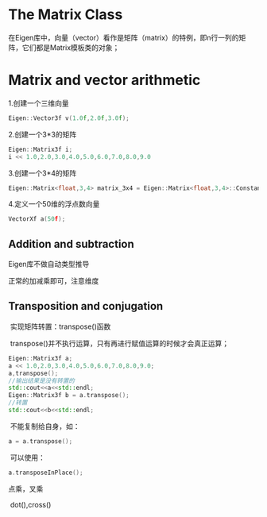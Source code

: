# The Matrix Class

​	在Eigen库中，向量（vector）看作是矩阵（matrix）的特例，即n行一列的矩阵，它们都是Matrix模板类的对象；

# **Matrix and vector arithmetic**

1.创建一个三维向量

```C++
Eigen::Vector3f v(1.0f,2.0f,3.0f);
```

2.创建一个3*3的矩阵

```C++
Eigen::Matrix3f i;
i << 1.0,2.0,3.0,4.0,5.0,6.0,7.0,8.0,9.0
```

3.创建一个3*4的矩阵

```c++
Eigen::Matrix<float,3,4> matrix_3x4 = Eigen::Matrix<float,3,4>::Constant(1.0f)
```

4.定义一个50维的浮点数向量

```C++
VectorXf a(50f);
```



## Addition and subtraction

Eigen库不做自动类型推导

正常的加减乘即可，注意维度

## Transposition and conjugation

​	实现矩阵转置：transpose()函数

​	transpose()并不执行运算，只有再进行赋值运算的时候才会真正运算；

```C++
Eigen::Matrix3f a;
a << 1.0,2.0,3.0,4.0,5.0,6.0,7.0,8.0,9.0;
a,transpose();
//输出结果是没有转置的
std::cout<<a<<std::endl;
Eigen::Matrix3f b = a.transpose();
//转置
std::cout<<b<<std::endl;
```

​	不能复制给自身，如：

```C++
a = a.transpose();
```

​	可以使用：

```C++
a.transposeInPlace();
```

点乘，叉乘

​	dot(),cross()
